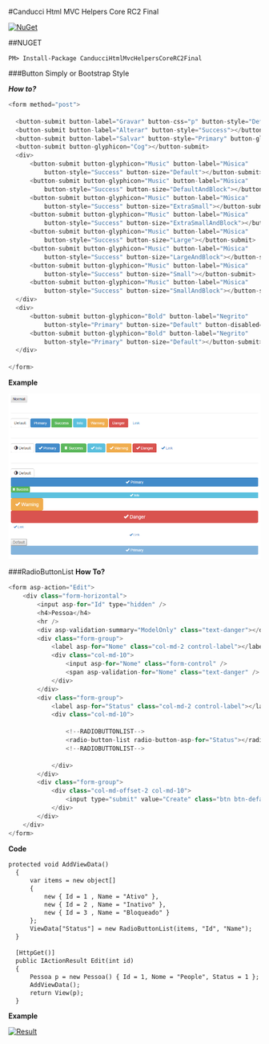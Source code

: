 #Canducci Html MVC Helpers Core RC2 Final

[![NuGet](https://img.shields.io/nuget/v/CanducciHtmlMvcHelpersCoreRC2Final.svg?style=plastic&label=version)](https://www.nuget.org/packages/CanducciHtmlMvcHelpersCoreRC2Final/)

##NUGET

```Csharp
PM> Install-Package CanducciHtmlMvcHelpersCoreRC2Final
```
###Button Simply or Bootstrap Style

___How to?___
```csharp
<form method="post">

  <button-submit button-label="Gravar" button-css="p" button-style="Default"></button-submit>
  <button-submit button-label="Alterar" button-style="Success"></button-submit>
  <button-submit button-label="Salvar" button-style="Primary" button-glyphicon="Check"></button-submit>
  <button-submit button-glyphicon="Cog"></button-submit>
  <div>
      <button-submit button-glyphicon="Music" button-label="Música" 
          button-style="Success" button-size="Default"></button-submit>
      <button-submit button-glyphicon="Music" button-label="Música" 
          button-style="Success" button-size="DefaultAndBlock"></button-submit>
      <button-submit button-glyphicon="Music" button-label="Música" 
          button-style="Success" button-size="ExtraSmall"></button-submit>
      <button-submit button-glyphicon="Music" button-label="Música" 
          button-style="Success" button-size="ExtraSmallAndBlock"></button-submit>
      <button-submit button-glyphicon="Music" button-label="Música" 
          button-style="Success" button-size="Large"></button-submit>
      <button-submit button-glyphicon="Music" button-label="Música" 
          button-style="Success" button-size="LargeAndBlock"></button-submit>
      <button-submit button-glyphicon="Music" button-label="Música" 
          button-style="Success" button-size="Small"></button-submit>
      <button-submit button-glyphicon="Music" button-label="Música" 
          button-style="Success" button-size="SmallAndBlock"></button-submit>
  </div>
  <div>
      <button-submit button-glyphicon="Bold" button-label="Negrito" 
          button-style="Primary" button-size="Default" button-disabled="true"></button-submit>
      <button-submit button-glyphicon="Bold" button-label="Negrito" 
          button-style="Primary" button-size="Default"></button-submit>
  </div>  
  
</form>
```
__Example__

[![NuGet](https://github.com/netdragoon/helpWebForms/blob/master/Canducci.HtmlHelpers/button.png)](https://www.nuget.org/packages/CanducciHtmlMvcHelpersCoreRC2Final/)

###RadioButtonList
__How To?__
```csharp
<form asp-action="Edit">
    <div class="form-horizontal">
        <input asp-for="Id" type="hidden" />
        <h4>Pessoa</h4>
        <hr />
        <div asp-validation-summary="ModelOnly" class="text-danger"></div>
        <div class="form-group">
            <label asp-for="Nome" class="col-md-2 control-label"></label>
            <div class="col-md-10">
                <input asp-for="Nome" class="form-control" />
                <span asp-validation-for="Nome" class="text-danger" />
            </div>
        </div>
        <div class="form-group">
            <label asp-for="Status" class="col-md-2 control-label"></label>
            <div class="col-md-10">
            
                <!--RADIOBUTTONLIST-->
                <radio-button-list radio-button-asp-for="Status"></radio-button-list>
                <!--RADIOBUTTONLIST-->
                
            </div>
        </div>
        <div class="form-group">
            <div class="col-md-offset-2 col-md-10">
                <input type="submit" value="Create" class="btn btn-default" />
            </div>
        </div>
    </div>        
</form>
```
__Code__
```
protected void AddViewData()
  {
      var items = new object[]
      {
          new { Id = 1 , Name = "Ativo" },
          new { Id = 2 , Name = "Inativo" },
          new { Id = 3 , Name = "Bloqueado" }
      };
      ViewData["Status"] = new RadioButtonList(items, "Id", "Name");
  }

  [HttpGet()]
  public IActionResult Edit(int id)
  {
      Pessoa p = new Pessoa() { Id = 1, Nome = "People", Status = 1 };
      AddViewData();
      return View(p);
  }
```

__Example__

[![Result](http://i1308.photobucket.com/albums/s610/maryjanexique/ave-ave_zpsp1qs0wah.png)](https://www.nuget.org/packages/CanducciHtmlMvcHelpersCoreRC2Final/)
